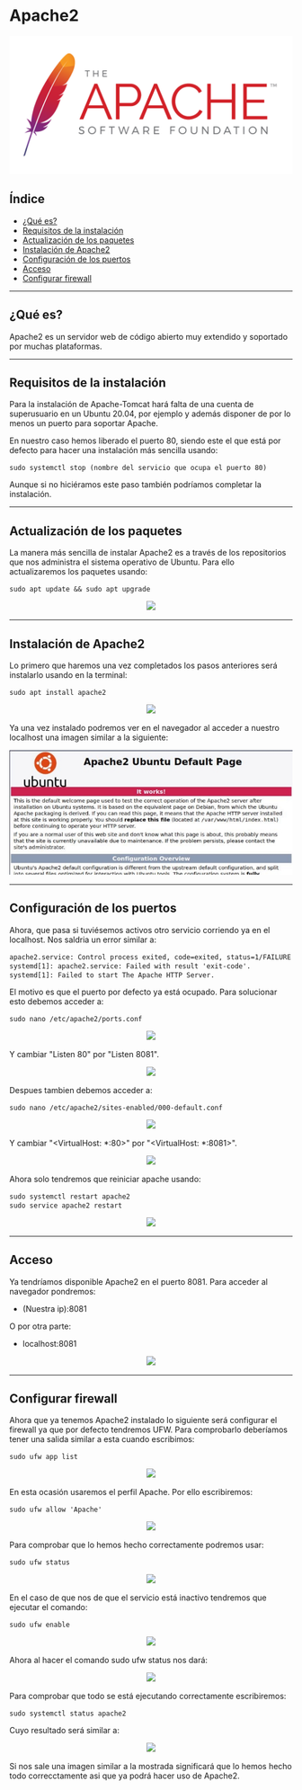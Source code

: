 ﻿# Apache2

<div align="center">
    <img src="../Imágenes/Instalación de Apache2/Portada.png"/>
</div>

## Índice

- [¿Qué es?]()
- [Requisitos de la instalación]()
- [Actualización de los paquetes]()
- [Instalación de Apache2]()
- [Configuración de los puertos]()
- [Acceso]()
- [Configurar firewall]()

---

## ¿Qué es?

Apache2 es un servidor web de código abierto muy extendido y soportado por muchas plataformas.

---

## Requisitos de la instalación

Para la instalación de Apache-Tomcat hará falta de una cuenta de superusuario en un Ubuntu 20.04, por ejemplo y además disponer de por lo menos un puerto para soportar Apache.

En nuestro caso hemos liberado el puerto 80, siendo este el que está por defecto para hacer una instalación más sencilla usando:

```console
sudo systemctl stop (nombre del servicio que ocupa el puerto 80)
```

Aunque si no hiciéramos este paso también podríamos completar la instalación.

---

## Actualización de los paquetes

La manera más sencilla de instalar Apache2 es a través de los repositorios que nos administra el sistema operativo de Ubuntu. Para ello actualizaremos los paquetes usando:

```console
sudo apt update && sudo apt upgrade
```

<div align="center">
    <img src="../Imágenes/Instalación de Apache2/ActualizarPaquetes.png"/>
</div>

---

## Instalación de Apache2

Lo primero que haremos una vez completados los pasos anteriores será instalarlo usando en la terminal:

```console
sudo apt install apache2
```

<div align="center">
    <img src="../Imágenes/Instalación de Apache2/InstalarApache2.png"/>
</div>

Ya una vez instalado podremos ver en el navegador al acceder a nuestro localhost una imagen similar a la siguiente:

<div align="center">
    <img src="../Imágenes/Instalación de Apache2/Localhost1.png"/>
</div>

---

## Configuración de los puertos

Ahora, que pasa si tuviésemos activos otro servicio corriendo ya en el localhost. Nos saldria un error similar a:

~~~
apache2.service: Control process exited, code=exited, status=1/FAILURE
systemd[1]: apache2.service: Failed with result 'exit-code'.
systemd[1]: Failed to start The Apache HTTP Server.
~~~

El motivo es que el puerto por defecto ya está ocupado. Para solucionar esto debemos acceder a:

```console
sudo nano /etc/apache2/ports.conf
```

<div align="center">
    <img src="../Imágenes/Instalación de Apache2/EditarPuertos.png"/>
</div>

Y cambiar "Listen 80" por "Listen 8081".

<div align="center">
    <img src="../Imágenes/Instalación de Apache2/ConfiguracionPuerto1.png"/>
</div>

Despues tambien debemos acceder a:

```console
sudo nano /etc/apache2/sites-enabled/000-default.conf
```

<div align="center">
    <img src="../Imágenes/Instalación de Apache2/EditarSitesDisponibles.png"/>
</div>

Y cambiar "<VirtualHost: \*:80>" por "<VirtualHost: \*:8081>".

<div align="center">
    <img src="../Imágenes/Instalación de Apache2/ConfiguracionPuerto2.png"/>
</div>

Ahora solo tendremos que reiniciar apache usando:

```console
sudo systemctl restart apache2
sudo service apache2 restart
```

<div align="center">
    <img src="../Imágenes/Instalación de Apache2/ReiniciarApache.png"/>
</div>

---

## Acceso

Ya tendríamos disponible Apache2 en el puerto 8081. Para acceder al navegador pondremos:

- (Nuestra ip):8081

O por otra parte:

- localhost:8081

<div align="center">
    <img src="../Imágenes/Instalación de Apache2/Localhost2.png"/>
</div>

---

## Configurar firewall

Ahora que ya tenemos Apache2 instalado lo siguiente será configurar el firewall ya que por defecto tendremos UFW. Para comprobarlo deberíamos tener una salida similar a esta cuando escribimos:

```console
sudo ufw app list
```

<div align="center">
    <img src="../Imágenes/Instalación de Apache2/ConfiguracionEstandar.png"/>
</div>

En esta ocasión usaremos el perfil Apache. Por ello escribiremos:

```console
sudo ufw allow 'Apache'
```

<div align="center">
    <img src="../Imágenes/Instalación de Apache2/PerfilApache.png"/>
</div>

Para comprobar que lo hemos hecho correctamente podremos usar:

```console
sudo ufw status
```

<div align="center">
    <img src="../Imágenes/Instalación de Apache2/ComprobarEstado1.png"/>
</div>

En el caso de que nos de que el servicio está inactivo tendremos que ejecutar el comando:

```console
sudo ufw enable
```

<div align="center">
    <img src="../Imágenes/Instalación de Apache2/ActivarServicio.png"/>
</div>

Ahora al hacer el comando sudo ufw status nos dará:

<div align="center">
    <img src="../Imágenes/Instalación de Apache2/ComprobarEstado2.png"/>
</div>

Para comprobar que todo se está ejecutando correctamente escribiremos:

```console
sudo systemctl status apache2
```

Cuyo resultado será similar a:

<div align="center">
    <img src="../Imágenes/Instalación de Apache2/ComprobarApache2.png"/>
</div>

Si nos sale una imagen similar a la mostrada significará que lo hemos hecho todo correcctamente asi que ya podrá hacer uso de Apache2.
